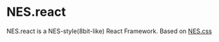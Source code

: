 # NES.react

NES.react is a NES-style(8bit-like) React Framework. Based on [NES.css](https://github.com/nostalgic-css/NES.css)

